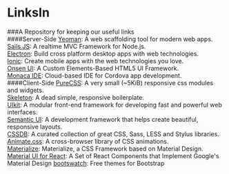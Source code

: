 # LinksIn
###A Repository for keeping our useful links<br>
####Server-Side
<a href="http://yeoman.io/">Yeoman</a>: A web scaffolding tool for modern web apps.<br>
<a href="http://sailsjs.org/">Sails JS</a>: A realtime MVC Framework for Node.js.<br>
<a href="http://electron.atom.io/">Electron</a>: Build cross platform desktop apps with web technologies.<br>
<a href="http://ionicframework.com/">Ionic</a>: Create mobile apps with the web technologies you love.<br>
<a href="http://onsen.io/">Onsen UI</a>: A Custom Elements-Based HTML5 UI Framework.<br>
<a href="https://monaca.io/">Monaca IDE</a>: Cloud-based IDE for Cordova app development.<br>
####Client-Side
<a href="http://purecss.io/">PureCSS</a>: A very small (~5KiB) responsive css modules and widgets.<br>
<a href="http://getskeleton.com/">Skeleton</a>: A dead simple, responsive boilerplate.<br>
<a href="http://getuikit.com/">UIkit</a>: A modular front-end framework for developing fast and powerful web interfaces.<br>
<a href="http://semantic-ui.com/">Semantic UI</a>: A development framework that helps create beautiful, responsive layouts.<br>
<a href="http://cssdb.co/">CSSDB</a>: A curated collection of great CSS, Sass, LESS and Stylus libraries.<br>
<a href="https://daneden.github.io/animate.css">Animate.css</a>: A cross-browser library of CSS animations.<br>
<a href="http://materializecss.com/">Materialize</a>: Materialize, a CSS Framework based on Material Design.<br>
<a href="http://www.material-ui.com/">Material UI for React</a>: A Set of React Components that Implement Google's Material Design
<a href="http://bootswatch.com/">bootswatch</a>: Free themes for Bootstrap
